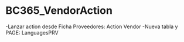 # BC365_VendorAction
-Lanzar action desde Ficha Proveedores: Action Vendor
-Nueva tabla y PAGE: LanguagesPRV
